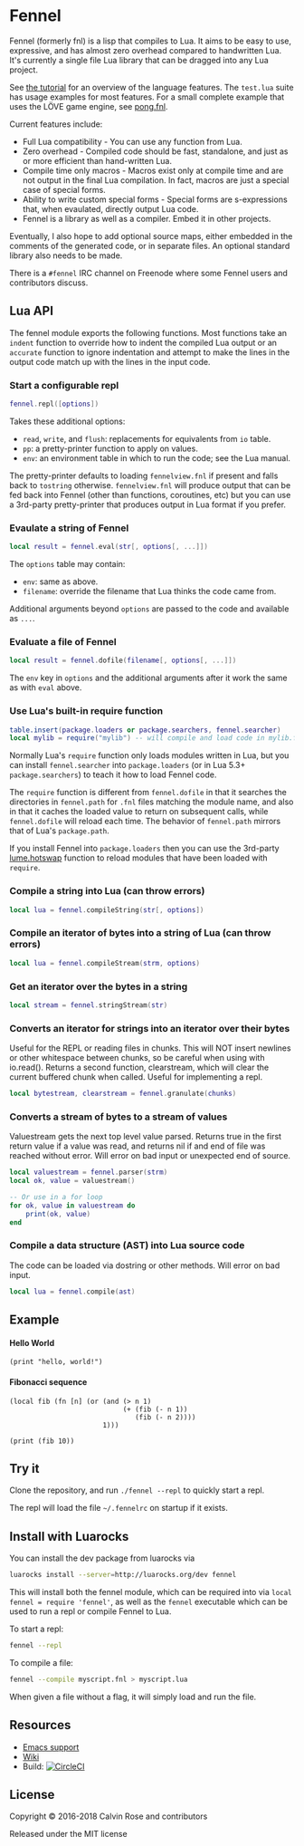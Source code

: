 # Fennel

Fennel (formerly fnl) is a lisp that compiles to Lua. It aims to be easy to use, expressive, and has almost
zero overhead compared to handwritten Lua. It's currently a single file Lua library that can
be dragged into any Lua project.

See [the tutorial](https://github.com/bakpakin/Fennel/tree/master/tutorial.md)
for an overview of the language features. The `test.lua` suite has usage
examples for most features. For a small complete example that uses the LÖVE
game engine, see [pong.fnl](https://p.hagelb.org/pong.fnl.html).

Current features include:

* Full Lua compatibility - You can use any function from Lua.
* Zero overhead - Compiled code should be fast, standalone, and just as or more efficient than hand-written Lua.
* Compile time only macros - Macros exist only at compile time and are not output in the final Lua compilation. In fact,
  macros are just a special case of special forms.
* Ability to write custom special forms - Special forms are s-expressions that, when evaulated, directly output Lua code.
* Fennel is a library as well as a compiler. Embed it in other projects.

Eventually, I also hope to add optional source maps, either embedded in the comments of the generated code, or in separate files. An optional standard library also needs to be made.

There is a `#fennel` IRC channel on Freenode where some Fennel users
and contributors discuss.

## Lua API

The fennel module exports the following functions. Most functions take
an `indent` function to override how to indent the compiled Lua output
or an `accurate` function to ignore indentation and attempt to make
the lines in the output code match up with the lines in the input code.

### Start a configurable repl

```lua
fennel.repl([options])
```
Takes these additional options:

* `read`, `write`, and `flush`: replacements for equivalents from `io` table.
* `pp`: a pretty-printer function to apply on values.
* `env`: an environment table in which to run the code; see the Lua manual.

The pretty-printer defaults to loading `fennelview.fnl` if present and
falls back to `tostring` otherwise. `fennelview.fnl` will produce
output that can be fed back into Fennel (other than functions,
coroutines, etc) but you can use a 3rd-party pretty-printer that
produces output in Lua format if you prefer.

### Evaulate a string of Fennel

```lua
local result = fennel.eval(str[, options[, ...]])
```

The `options` table may contain:

* `env`: same as above.
* `filename`: override the filename that Lua thinks the code came from.

Additional arguments beyond `options` are passed to the code and
available as `...`.

### Evaluate a file of Fennel

```lua
local result = fennel.dofile(filename[, options[, ...]])
```

The `env` key in `options` and the additional arguments after it work
the same as with `eval` above.

### Use Lua's built-in require function

```lua
table.insert(package.loaders or package.searchers, fennel.searcher)
local mylib = require("mylib") -- will compile and load code in mylib.fnl
```

Normally Lua's `require` function only loads modules written in Lua,
but you can install `fennel.searcher` into `package.loaders` (or in
Lua 5.3+ `package.searchers`) to teach it how to load Fennel code.

The `require` function is different from `fennel.dofile` in that it
searches the directories in `fennel.path` for `.fnl` files matching
the module name, and also in that it caches the loaded value to return
on subsequent calls, while `fennel.dofile` will reload each time. The
behavior of `fennel.path` mirrors that of Lua's `package.path`.

If you install Fennel into `package.loaders` then you can use the
3rd-party [lume.hotswap](https://github.com/rxi/lume#lumehotswapmodname) 
function to reload modules that have been loaded with `require`.

### Compile a string into Lua (can throw errors)

```lua
local lua = fennel.compileString(str[, options])
```

### Compile an iterator of bytes into a string of Lua (can throw errors)

```lua
local lua = fennel.compileStream(strm, options)
```

### Get an iterator over the bytes in a string

```lua
local stream = fennel.stringStream(str)
```
    
### Converts an iterator for strings into an iterator over their bytes

Useful for the REPL or reading files in chunks. This will NOT insert
newlines or other whitespace between chunks, so be careful when using
with io.read().  Returns a second function, clearstream, which will
clear the current buffered chunk when called. Useful for implementing
a repl.

```lua
local bytestream, clearstream = fennel.granulate(chunks)
```
    
### Converts a stream of bytes to a stream of values

Valuestream gets the next top level value parsed.
Returns true in the first return value if a value was read, and
returns nil if and end of file was reached without error. Will error
on bad input or unexpected end of source.

```lua
local valuestream = fennel.parser(strm)
local ok, value = valuestream()

-- Or use in a for loop
for ok, value in valuestream do
    print(ok, value)
end
```

### Compile a data structure (AST) into Lua source code

The code can be loaded via dostring or other methods. Will error on bad input.

```lua
local lua = fennel.compile(ast)
```

## Example

#### Hello World
```
(print "hello, world!")
```

#### Fibonacci sequence
```
(local fib (fn [n] (or (and (> n 1)
                            (+ (fib (- n 1))
                               (fib (- n 2))))
                       1)))

(print (fib 10))
```

## Try it

Clone the repository, and run `./fennel --repl` to quickly start a repl.

The repl will load the file `~/.fennelrc` on startup if it exists.

## Install with Luarocks

You can install the dev package from luarocks via
```sh
luarocks install --server=http://luarocks.org/dev fennel
``` 

This will install both the fennel module, which can be required into via `local fennel = require 'fennel'`,
as well as the `fennel` executable which can be used to run a repl or compile Fennel to Lua.

To start a repl:
```sh
fennel --repl
```

To compile a file:
```sh
fennel --compile myscript.fnl > myscript.lua
```

When given a file without a flag, it will simply load and run the file.

## Resources

* [Emacs support](https://gitlab.com/technomancy/fennel-mode)
* [Wiki](https://github.com/bakpakin/Fennel/wiki)
* Build: [![CircleCI](https://circleci.com/gh/bakpakin/Fennel.svg?style=svg)](https://circleci.com/gh/bakpakin/Fennel)

## License

Copyright © 2016-2018 Calvin Rose and contributors

Released under the MIT license
